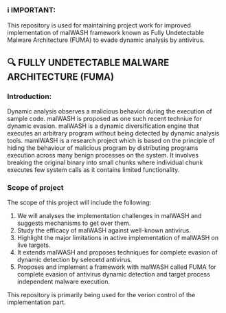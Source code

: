 ### ℹ️ IMPORTANT: 
This repository is used for maintaining project work for improved implementation of malWASH framework known as Fully Undetectable Malware Architecture (FUMA) to evade dynamic analysis by antivirus.
##       :mag: FULLY UNDETECTABLE MALWARE ARCHITECTURE (FUMA)
### Introduction:  
Dynamic analysis observes a malicious behavior during the execution of sample code. malWASH is proposed as one such recent techniue for dynamic evasion.
malWASH is a dynamic diversification engine that executes an arbitrary program without being detected by dynamic analysis tools.
mamlWASH is a research project which is based on the principle of hiding the behaviour of malicious program by distributing programs execution across many benign processes on the system. It involves breaking the original binary into small chunks where individual chunk executes few system calls as it contains limited functionality. 

### Scope of project 
The scope of this project will include the following:
1. We will analyses the implementation challenges in malWASH and suggests mechanisms to get over them.
2. Study the efficacy of malWASH against well-known antivirus.
3. Highlight the major limitations in active implementation of malWASH on live targets.
4. It extends malWASH and proposes techniques for complete evasion of dynamic detection by selecetd antivirus.
5. Proposes and implement a framework with malWASH called FUMA for complete evasion of antivirus dynamic detection and target process independent malware execution.

This repository is primarily being used for the verion control of the implementation part.
